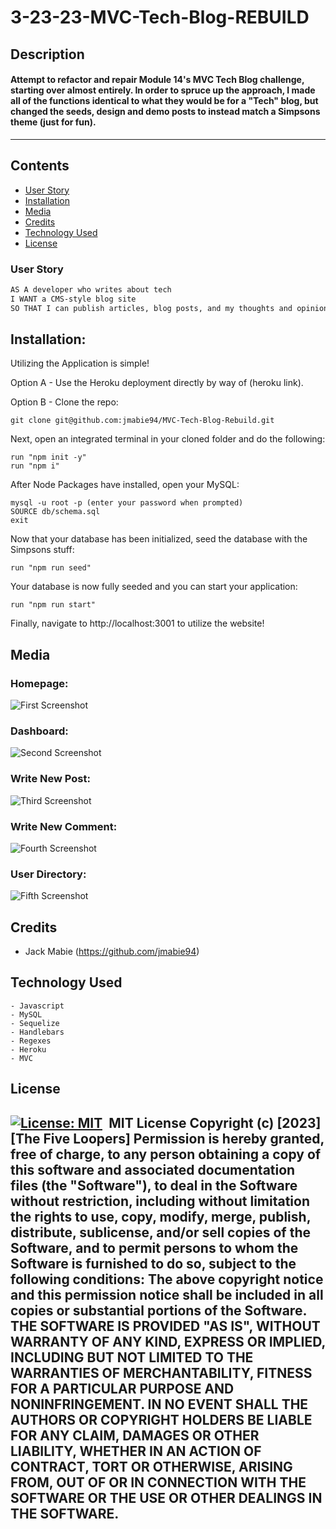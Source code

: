 # 3-23-23-MVC-Tech-Blog-REBUILD

## Description

#### Attempt to refactor and repair Module 14's MVC Tech Blog challenge, starting over almost entirely. In order to spruce up the approach, I made all of the functions identical to what they would be for a "Tech" blog, but changed the seeds, design and demo posts to instead match a Simpsons theme (just for fun).
---

## Contents
- [User Story](#user-story)
- [Installation](#installation)
- [Media](#media)
- [Credits](#credits)
- [Technology Used](#technology-used)
- [License](#license)
​
### User Story
```md
AS A developer who writes about tech
I WANT a CMS-style blog site
SO THAT I can publish articles, blog posts, and my thoughts and opinions
```
## Installation:

Utilizing the Application is simple!

Option A - Use the Heroku deployment directly by way of (heroku link).

Option B - Clone the repo:
    
    git clone git@github.com:jmabie94/MVC-Tech-Blog-Rebuild.git

Next, open an integrated terminal in your cloned folder and do the following:
    
    run "npm init -y"
    run "npm i"

After Node Packages have installed, open your MySQL:

    mysql -u root -p (enter your password when prompted)
    SOURCE db/schema.sql
    exit

Now that your database has been initialized, seed the database with the Simpsons stuff:

    run "npm run seed"

Your database is now fully seeded and you can start your application:

    run "npm run start"

Finally, navigate to http://localhost:3001 to utilize the website!
​
## Media

### Homepage:
![First Screenshot]()

### Dashboard:
![Second Screenshot]()

### Write New Post:
![Third Screenshot]()

### Write New Comment:
![Fourth Screenshot]()

### User Directory:
![Fifth Screenshot]()
​
## Credits
- Jack Mabie (https://github.com/jmabie94)
​
## Technology Used
    - Javascript
    - MySQL
    - Sequelize
    - Handlebars
    - Regexes
    - Heroku
    - MVC
    
## License
​
[![License: MIT](https://img.shields.io/badge/License-MIT-yellow.svg)](https://opensource.org/licenses/MIT)
​
MIT License
Copyright (c) [2023] [The Five Loopers]
Permission is hereby granted, free of charge, to any person obtaining a copy
of this software and associated documentation files (the "Software"), to deal
in the Software without restriction, including without limitation the rights
to use, copy, modify, merge, publish, distribute, sublicense, and/or sell
copies of the Software, and to permit persons to whom the Software is
furnished to do so, subject to the following conditions:
The above copyright notice and this permission notice shall be included in all
copies or substantial portions of the Software.
THE SOFTWARE IS PROVIDED "AS IS", WITHOUT WARRANTY OF ANY KIND, EXPRESS OR
IMPLIED, INCLUDING BUT NOT LIMITED TO THE WARRANTIES OF MERCHANTABILITY,
FITNESS FOR A PARTICULAR PURPOSE AND NONINFRINGEMENT. IN NO EVENT SHALL THE
AUTHORS OR COPYRIGHT HOLDERS BE LIABLE FOR ANY CLAIM, DAMAGES OR OTHER
LIABILITY, WHETHER IN AN ACTION OF CONTRACT, TORT OR OTHERWISE, ARISING FROM,
OUT OF OR IN CONNECTION WITH THE SOFTWARE OR THE USE OR OTHER DEALINGS IN THE
SOFTWARE.
​
---